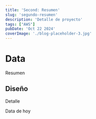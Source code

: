```yaml
---
title: 'Second: Resumen'
slug: 'segundo-resumen'
description: 'Detalle de proyecto'
tags: ["AWS"]
pubDate: 'Oct 22 2024'
coverImage: './blog-placeholder-3.jpg'
---
```


# Data

Resumen

## Diseño

Detalle

Data de hoy
